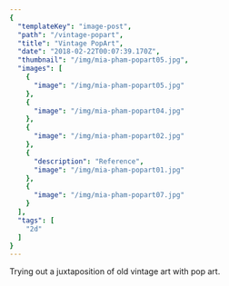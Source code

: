 ```yaml
---
{
  "templateKey": "image-post",
  "path": "/vintage-popart",
  "title": "Vintage PopArt",
  "date": "2018-02-22T00:07:39.170Z",
  "thumbnail": "/img/mia-pham-popart05.jpg",
  "images": [
    {
      "image": "/img/mia-pham-popart05.jpg"
    },
    {
      "image": "/img/mia-pham-popart04.jpg"
    },
    {
      "image": "/img/mia-pham-popart02.jpg"
    },
    {
      "description": "Reference",
      "image": "/img/mia-pham-popart01.jpg"
    },
    {
      "image": "/img/mia-pham-popart07.jpg"
    }
  ],
  "tags": [
    "2d"
  ]
}
---
```

Trying out a juxtaposition of old vintage art with pop art.
